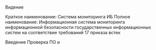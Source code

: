 Видение

Краткое наименование: Система мониторинга ИБ
Полное наименование: Информационная система мониторинга информационной безопасности государственных информационных систем на соответствие требований 17 приказа встек

Введение
Проверка ПО и 
